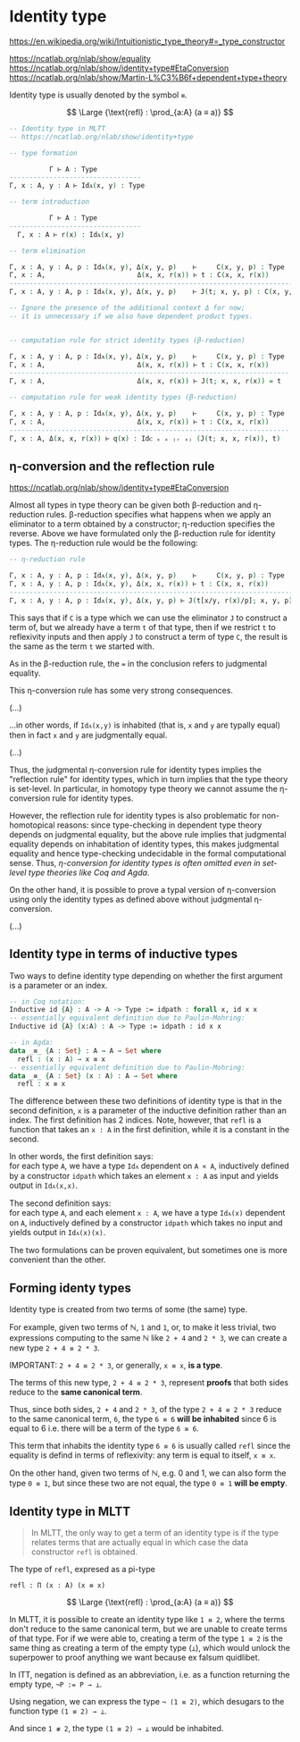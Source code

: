 # Identity type

https://en.wikipedia.org/wiki/Intuitionistic_type_theory#=_type_constructor

https://ncatlab.org/nlab/show/equality
https://ncatlab.org/nlab/show/identity+type#EtaConversion
https://ncatlab.org/nlab/show/Martin-L%C3%B6f+dependent+type+theory


Identity type is usually denoted by the symbol `≡`.

$$ \Large {\text{refl} : \prod_{a:A} (a ≡ a)} $$


```agda hs
-- Identity type in MLTT
-- https://ncatlab.org/nlab/show/identity+type

-- type formation

          Γ ⊢ A : Type
---------------------------------
Γ, x : A, y : A ⊢ Idᴀ(x, y) : Type

-- term introduction

          Γ ⊢ A : Type
---------------------------------
  Γ, x : A ⊢ r(x) : Idᴀ(x, y)

-- term elimination

Γ, x : A, y : A, p : Idᴀ(x, y), Δ(x, y, p)    ⊢     C(x, y, p) : Type
Γ, x : A,                       Δ(x, x, r(x)) ⊢ t : C(x, x, r(x))
---------------------------------------------------------------------------
Γ, x : A, y : A, p : Idᴀ(x, y), Δ(x, y, p)    ⊢ J(t; x, y, p) : C(x, y, p)

-- Ignore the presence of the additional context Δ for now;
-- it is unnecessary if we also have dependent product types.


-- computation rule for strict identity types (β-reduction)

Γ, x : A, y : A, p : Idᴀ(x, y), Δ(x, y, p)    ⊢     C(x, y, p) : Type
Γ, x : A,                       Δ(x, x, r(x)) ⊢ t : C(x, x, r(x))
----------------------------------------------------------------------
Γ, x : A,                       Δ(x, x, r(x)) ⊢ J(t; x, x, r(x)) = t

-- computation rule for weak identity types (β-reduction)

Γ, x : A, y : A, p : Idᴀ(x, y), Δ(x, y, p)    ⊢     C(x, y, p) : Type
Γ, x : A,                       Δ(x, x, r(x)) ⊢ t : C(x, x, r(x))
----------------------------------------------------------------------
Γ, x : A, Δ(x, x, r(x)) ⊢ q(x) : Idᴄ ₓ ₓ ₍ᵣ ₓ₎ (J(t; x, x, r(x)), t)
```

## η-conversion and the reflection rule

https://ncatlab.org/nlab/show/identity+type#EtaConversion

Almost all types in type theory can be given both β-reduction and η-reduction rules. β-reduction specifies what happens when we apply an eliminator to a term obtained by a constructor; η-reduction specifies the reverse. Above we have formulated only the β-reduction rule for identity types. The η-reduction rule would be the following:

```agda hs
-- η-reduction rule

Γ, x : A, y : A, p : Idᴀ(x, y), Δ(x, y, p)    ⊢     C(x, y, p) : Type
Γ, x : A, y : A, p : Idᴀ(x, y), Δ(x, x, r(x)) ⊢ t : C(x, x, r(x))
---------------------------------------------------------------------------
Γ, x : A, y : A, p : Idᴀ(x, y), Δ(x, y, p) ⊢ J(t[x/y, r(x)/p]; x, y, p) = t
```

This says that if `C` is a type which we can use the eliminator `J` to construct a term of, but we already have a term `t` of that type, then if we restrict `t` to reflexivity inputs and then apply `J` to construct a term of type `C`, the result is the same as the term `t` we started with.

As in the β-reduction rule, the `=` in the conclusion refers to judgmental equality.

This η-conversion rule has some very strong consequences.

(...)

...in other words, if `Idᴀ(x,y)` is inhabited (that is, `x` and `y` are typally equal) then in fact `x` and `y`  are judgmentally equal.

(...)

Thus, the judgmental η-conversion rule for identity types implies the "reflection rule" for identity types, which in turn implies that the type theory is set-level. In particular, in homotopy type theory we cannot assume the η-conversion rule for identity types.

However, the reflection rule for identity types is also problematic for non-homotopical reasons: since type-checking in dependent type theory depends on judgmental equality, but the above rule implies that judgmental equality depends on inhabitation of identity types, this makes judgmental equality and hence type-checking undecidable in the formal computational sense. Thus, *η-conversion for identity types is often omitted even in set-level type theories like Coq and Agda*.

On the other hand, it is possible to prove a typal version of η-conversion using only the identity types as defined above without judgmental η-conversion.

(...)



## Identity type in terms of inductive types

Two ways to define identity type depending on whether the first argument is a parameter or an index.

```agda coq hs
-- in Coq notation:
Inductive id {A} : A -> A -> Type := idpath : forall x, id x x
-- essentially equivalent definition due to Paulin-Mohring:
Inductive id {A} (x:A) : A -> Type := idpath : id x x

-- in Agda:
data _≡_ {A : Set} : A → A → Set where
  refl : (x : A) → x ≡ x
-- essentially equivalent definition due to Paulin-Mohring:
data _≡_ {A : Set} (x : A) : A → Set where
  refl : x ≡ x
```

The difference between these two definitions of identity type is that in the second definition, `x` is a parameter of the inductive definition rather than an index. The first definition has 2 indices. Note, however, that `refl` is a function that takes an `x : A` in the first definition, while it is a constant in the second.


In other words, the first definition says:   
for each type `A`, 
we have a type `Idᴀ` dependent on `A × A`, 
inductively defined by a constructor `idpath` 
which takes an element `x : A` as input 
and yields output in `Idᴀ(x,x)`.

The second definition says:    
for each type `A`, 
and each element `x : A`, 
we have a type `Idᴀ(x)` 
dependent on `A`, 
inductively defined by a constructor `idpath` 
which takes no input 
and yields output in `Idᴀ(x)(x)`.

The two formulations can be proven equivalent, but sometimes one is more convenient than the other.



## Forming identy types

Identity type is created from two terms of some (the same) type. 

For example, given two terms of ℕ, `1` and `1`, 
or, to make it less trivial, two expressions 
computing to the same ℕ like `2 + 4` and `2 * 3`, 
we can create a new type `2 + 4 ≡ 2 * 3`.

IMPORTANT: `2 + 4 ≡ 2 * 3`, or generally, `x ≡ x`, **is a type**.

The terms of this new type, `2 + 4 ≡ 2 * 3`, represent 
**proofs** that both sides reduce to the **same canonical term**.

Thus, since both sides, `2 + 4` and `2 * 3`, 
of the type `2 + 4 ≡ 2 * 3` 
reduce to the same canonical term, `6`, 
the type `6 ≡ 6` **will be inhabited** 
since 6 is equal to 6 
i.e. there will be a term of the type `6 ≡ 6`.

This term that inhabits the identity type `6 ≡ 6` is usually called `refl` since the equality is defind in terms of reflexivity: any term is equal to itself, `x ≡ x`.

On the other hand, given two terms of ℕ, e.g. 0 and 1, we can also form the type `0 ≡ 1`, but since these two are not equal, the type `0 ≡ 1` **will be empty**.


## Identity type in MLTT

>In MLTT, the only way to get a term of an identity type 
is if the type relates terms that are actually equal 
in which case the data constructor `refl` is obtained.

The type of `refl`, expresed as a pi-type 

`refl : Π (x : A) (x ≡ x)`

$$ \Large {\text{refl} : \prod_{a:A} (a ≡ a)} $$


In MLTT, it is possible to create an identity type like `1 ≡ 2`, 
where the terms don't reduce to the same canonical term, 
but we are unable to create terms of that type. 
For if we were able to, 
creating a term of the type `1 ≡ 2` is the same 
thing as creating a term of the empty type (`⊥`), 
which would unlock the superpower to proof 
anything we want because ex falsum quidlibet.

In ITT, negation is defined as an abbreviation, i.e. as a function returning the empty type, `¬P := P → ⊥`.

Using negation, we can express the type `¬ (1 ≡ 2)`, which desugars to the function type `(1 ≡ 2) → ⊥`.

And since `1 ≢ 2`, the type `(1 ≡ 2) → ⊥` would be inhabited.
